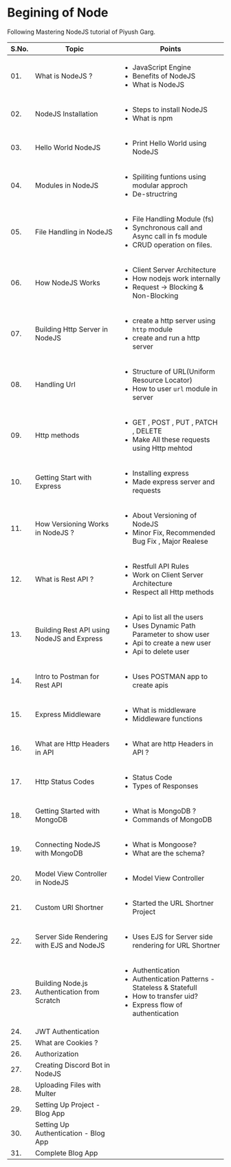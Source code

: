 # Begining of Node
Following Mastering NodeJS tutorial of Piyush Garg. 

| S.No. | Topic        | Points |
| ---    |  ---         | ----- |
| 01. |   What is NodeJS ? |  <ul><li> JavaScript Engine </li><li> Benefits of NodeJS </li><li> What is NodeJS </li></ul>|
| 02. | NodeJS Installation |<ul><li> Steps to install NodeJS</li><li> What is npm </li></ul>|
| 03. | Hello World NodeJS| <ul><li> Print Hello World using NodeJS </li></ul>|
| 04. | Modules in NodeJS |<ul><li> Spiliting funtions using modular approch<li> De-structring</li></ul>  |
| 05. | File Handling in NodeJS |<ul><li> File Handling Module (fs)<li> Synchronous call and Async call in fs module<li> CRUD operation on files. </li></ul> |
| 06. | How NodeJS Works |<ul><li> Client Server Architecture<li> How nodejs work internally<li> Request -> Blocking & Non-Blocking </li></ul>|
| 07. | Building Http Server in NodeJS |<ul><li> create a http server using `http` module<li> create and run a http server</li></ul> |
| 08. | Handling Url |<ul><li> Structure of URL(Uniform Resource Locator)<li> How to user `url` module in server</li></ul> |
| 09. | Http methods |<ul><li> GET , POST , PUT , PATCH , DELETE<li> Make All these requests using Http mehtod </li></ul>|
| 10. | Getting Start with Express |<ul><li> Installing express<li> Made express server and requests </li></ul>|
| 11. | How Versioning Works in NodeJS ? |<ul><li> About Versioning of NodeJS<li> Minor Fix, Recommended Bug Fix , Major Realese </li></ul>|
| 12. | What is Rest API ? |<ul><li> Restfull API Rules <li> Work on Client Server Architecture <li> Respect all Http methods </li></ul>|
| 13. | Building Rest API using NodeJS and Express |<ul><li>Api to list all the users</li> <li>Uses Dynamic Path Parameter to show user </li> <li>Api to create a new user </li> <li>Api to delete user  </ul> |
| 14. | Intro to Postman for Rest API | <ul><li>Uses POSTMAN app to create apis</li></ul> |
| 15. | Express Middleware | <ul><li>What is middleware</li> <li>Middleware functions</li></ul> |
| 16. | What are Http Headers in API | <ul> <li>What are http Headers in API ?</li> </ul> |
| 17. | Http Status Codes | <ul><li>Status Code</li> <li> Types of Responses </li> </ul> |
| 18. | Getting Started with MongoDB |<ul><li>What is MongoDB ?</li> <li>Commands of MongoDB</li> </ul> |
| 19. | Connecting NodeJS with MongoDB | <ul><li>What is Mongoose?</li> <li>What are the schema?</li><ul> |
| 20. | Model View Controller in NodeJS | <ul><li>Model View Controller</li></ul>|
| 21. | Custom URl Shortner | <ul><li>Started the URL Shortner Project</li></ul>|
| 22. | Server Side Rendering with EJS and NodeJS | <ul><li> Uses EJS for Server side rendering for URL Shortner</li></ul> |
| 23. | Building Node.js Authentication from Scratch |<ul><li>Authentication </li> <li>Authentication Patterns - Stateless & Statefull</li> <li>How to transfer uid?</li> <li>Express flow of authentication</li></ul> | 
| 24. | JWT Authentication | |
| 25. | What are Cookies ? | |
| 26. | Authorization ||
| 27. | Creating Discord Bot in NodeJS | |
| 28. | Uploading Files with Multer ||
| 29. | Setting Up Project - Blog App ||
| 30. | Setting Up Authentication - Blog App ||
| 31. | Complete Blog App ||


